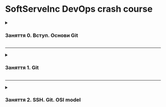 # SoftServeInc DevOps crash course


<details>
<summary><h3>Заняття 0. Вступ. Основи Git</h3></summary>
<br/>
Зареєструйтеся на https://github.com/
Пройдіть тренування на https://lab.github.com/ під назвою Introduction to GitHub

Рекомендовано до прочитання:
https://git-scm.com/book/en/v2 до розділу 3. Git Branching включно

Додаткове:
https://roadmap.sh/devops
https://learngitbranching.js.org/
</details>

******

<details>
<summary><h3>Заняття 1. Git</h3></summary>
<br/>
Встановлення Linux
Основні поняття системи контролю версій
Підключення до серверу Git за допомого SSH


Домашнє завдання:
1. Встановіть дистрибутив лінукс для подальшого використання(virtualbox, wmware, окрема інсталяція, можна unix чи mac)
2. Читати документ по git далі (рекомендовано розділ 4) https://git-scm.com/book/en/v2
3. Створити репозитарій на github, підключитися до нього за допомогою ключа SSH, створити кілька гілок на репозитарії та спробувати їх з'єднати:
master->branch1->branch2
зробити коміти в мастер та гілки
merge branch2 to branch1, merge branch1 to master
спробуйте спричинити merge conflict та розв'язати його

Рекомендовані відео по темі:
https://www.youtube.com/watch?v=DVRQoVRzMIY
https://www.youtube.com/watch?v=P6jD966jzlk
https://www.youtube.com/watch?v=0SJCYPsef54

</details>

******

<details>
<summary><h3> Заняття 2. SSH. Git. OSI model</h3></summary>
<br/>
https://youtu.be/QtcFYeDdiS8
 
<details>
<summary><h3>Заняття 2.5. SSH. SCP</h3></summary>
<br/>
https://youtu.be/fXSlzZCgCcs
</details>

******

<details>
<summary><h3>Заняття 3. Linux CLI</h3></summary>
<br/>
https://youtu.be/B0iS-Lk9UE4

список команд:
ls
pwd
clear
cd
pushd popd
file
locate - database >>> sudo updatedb
find
which
history - 1000 lines, histsize histfilesize
whatis
apropos
man
mkdir
touch
cp
mv  !
rm  !!!  * ?
rmdir
cat >> file   cat 1 2 > 3 concatenate
more less - space and q,  >> uparrow downarrow / search q space
nano
vim  !!!

REDIRECTION
>      ls -al / > lsout.txt
>>
 |    history | less
 
 
echo 
sudo -- sudo -s not sudo su ( to not activate root user accidentaly )
su !!! do not user
users
who
id

+++
chmod
chown

</details>

******

<details>
<summary><h3>Заняття 3.5</h3></summary>
<br/>
https://youtu.be/6y0zAfY4MKU

watch
free -h    df -h
killall
exit Ctrl+D
CtrlShift++--
ps aux
top
grep
kill

set   set | less - environment
printenv

files:
.bashrc
.bash_history
.bash_logout
.profile

. as read command

alias
\ls - bypass alias

Домашнє - розгляньте $PATH, Напишіть свій скрипт, пушніть скрипт у гіт (скрипт повинен спрацювати при зкачуванні на інший убунту хост).
</details>

****** 

<details>
<summary><h3> Заняття 4. </h3></summary>
<br/>
https://youtu.be/YGcPuWzmJ-s

Команди:

wc
uniq
sort
diff
grep, cut and awk(mawk - AWK programming language)
ls -l | awk '{print $2, $1}'
https://www.google.com/search?q=awk+examples


head tail -f
~ expansion or substitution
* expansion
$(( )) arithmetic expansion
parameter expansion
command expansion

text{var1,var2,var3}text    {1..5} {a..z} {01..09}  {5..1}  a{A{1,2},B{1,2}}b brace expansion or substitution             " " > "text" {v1,v2,v3} / "text"{v1,v2,v3}
mkdir {2011..2021}-{01-12}

escape \\ \$
&& ||

"" ignore -- word split, parameter exp ~ exp {} exp      not ignore -- command and parameter exp $() ${}  arithmetic exp $(())
'' all expansion are suppressed

echo $(date)  old syntax echo date    command expansion or substitution

Література:
http://igorka.com.ua/kursy-linux/
https://linuxcommand.org/tlcl.php
</details>

******

<details>
<summary><h3>Заняття 5</h3></summary>
<br/>
https://youtu.be/V_xQuJAzNjc


Домашнє завдання: LAMP+SSL

Література:
https://www.reddit.com/r/SQL/wiki/index
https://www.digitalocean.com/community/tutorials/initial-server-setup-with-ubuntu-20-04
https://www.digitalocean.com/community/tutorials/how-to-install-linux-apache-mysql-php-lamp-stack-on-ubuntu-20-04
https://www.digitalocean.com/community/tutorials/how-to-create-a-self-signed-ssl-certificate-for-apache-in-ubuntu-18-04
</details>

******


<details>
<summary><h3>Заняття 6</h3></summary>
<br/>
https://youtu.be/iDKVliYPdns

Load balancing
LAMP= LA+LM+LP

DNS
DNS-cache

/etc/hosts

192.168.1.152 	myexample.com //перенаправлення ігноруючи DNS

Listen ports:
lsof -i P -n
netstat -tulpn



Домашнє завдання:
Скрипт установки: LAMP+CMS (wordpress)


https://www.digitalocean.com/community/tutorials/how-to-install-wordpress-on-ubuntu-20-04-with-a-lamp-stack 
</details>

******


<details>
<summary><h3>Заняття 7</h3></summary>
<br/>
https://youtu.be/OD9bU6enr98

Docker

ДЗ: розгляньте докер документацію
https://docs.docker.com/get-started/overview/
https://www.docker.com/resources/what-container

Теорія:
https://habr.com/ru/company/southbridge/blog/515508/
Туторіал:
https://habr.com/ru/company/ruvds/blog/438796/
</details>

******


<details>
<summary><h3>Заняття 7.5</h3></summary>
<br/>
https://youtu.be/lsySv4wyCtk


Wordpress with Docker

Теорія:
cat https://upcloud.com/community/tutorials/wordpress-with-docker/
</details>

******

<details>
<summary><h3>Заняття 8 </h3></summary>
<br/>

https://youtu.be/hOXtvgFrSp4

### Приклади файлів:

#### Apache Dockerfile

```bash
FROM ubuntu:21.04
RUN apt-get update && apt-get install -y apache2 && apt-get clean && rm -rf /var/lib/apt/lists/*
ENV APACHE_RUN_USER www-data
ENV APACHE_RUN_GROUP www-data
ENV APACHE_LOG_DIR /var/log/apache2
ENV APACHE_RUN_DIR /var/www/html

ENV APACHE_PID_FILE ???
ServerName


EXPOSE 80
CMD ["/usr/sbin/apache2", "-D", "FOREGROUND"]
```

#### Nginx Dockerfile - to fix

```bash
FROM ubuntu:21.04
RUN apt-get update
RUN apt-get install -y nginx
COPY index.html /usr/share/nginx/html/
ENTRYPOINT ["/usr/sbin/nginx", "-g", "daemon off;"]
EXPOSE 80
```

```html
index.html
<!doctype html>
<html>
  <head>
    <title>HELLO!</title>
  </head>
  <body>
    <p>Blah, blah. Blah, <strong>BLAH!</strong></p>
  </body>
</html>
```
</details>

******

<details>
<summary><h3>Заняття 8.5</h3></summary>
<br/>
https://youtu.be/aWDpfjNTfO0
Orchestration (Kubernetes, Terraform, Docker Swarm, Docker Compose)

https://github.com/dockersamples/example-voting-app
https://docs.docker.com/engine/swarm/ 
https://docs.docker.com/compose/ 
</details>

******


<details>
<summary><h3> Заняття 9</h3></summary>
<br/>
https://youtu.be/CH-mSjPdqmM

Terraform +  AWS

Реєстрація:
https://aws.amazon.com/
Зверніть увагу на меню Documentation та Learn

Конфігурація та ключі на AWS:
https://docs.aws.amazon.com/cli/latest/userguide/cli-configure-files.html

https://www.terraform.io/
зкачуйте Cli та читайте документацію

Visual Studio Code
https://code.visualstudio.com/

Відео про початки тераформу та авс:
https://www.youtube.com/watch?v=SLB_c_ayRMo
</details>

******


<details>
<summary><h3> Заняття 9.5</h3></summary>
<br/>
https://youtu.be/N0_UJskLJfU

VPC (virtual private cloud)


### Networking
IPv4, netmask

CIDR block 
(public IP, private IP, netmask, subnet)

VLSM subnets



<details>
<summary><h3> Заняття 10</h3></summary>
<br/>
https://youtu.be/tsemPofi2aA
Kubernetes (K8s)


https://kubernetes.io/docs/tutorials/kubernetes-basics/ 
https://kubernetes.io/docs/tutorials/ 
https://www.youtube.com/watch?v=X48VuDVv0do 

AWS
https://www.youtube.com/watch?v=ulprqHHWlng 

</details>

******







